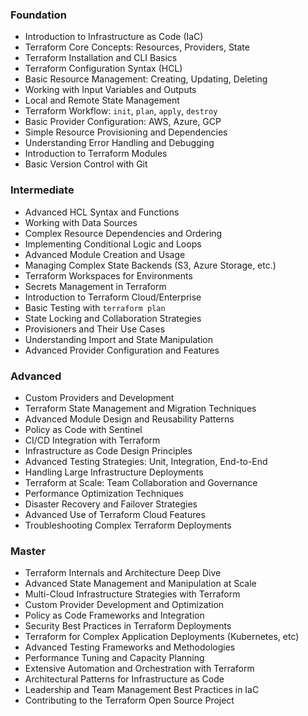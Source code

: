 ### Foundation

*   Introduction to Infrastructure as Code (IaC)
*   Terraform Core Concepts: Resources, Providers, State
*   Terraform Installation and CLI Basics
*   Terraform Configuration Syntax (HCL)
*   Basic Resource Management: Creating, Updating, Deleting
*   Working with Input Variables and Outputs
*   Local and Remote State Management
*   Terraform Workflow: `init`, `plan`, `apply`, `destroy`
*   Basic Provider Configuration: AWS, Azure, GCP
*   Simple Resource Provisioning and Dependencies
*   Understanding Error Handling and Debugging
*   Introduction to Terraform Modules
*   Basic Version Control with Git

### Intermediate

*   Advanced HCL Syntax and Functions
*   Working with Data Sources
*   Complex Resource Dependencies and Ordering
*   Implementing Conditional Logic and Loops
*   Advanced Module Creation and Usage
*   Managing Complex State Backends (S3, Azure Storage, etc.)
*   Terraform Workspaces for Environments
*   Secrets Management in Terraform
*   Introduction to Terraform Cloud/Enterprise
*   Basic Testing with `terraform plan`
*   State Locking and Collaboration Strategies
*   Provisioners and Their Use Cases
*   Understanding Import and State Manipulation
*   Advanced Provider Configuration and Features

### Advanced

*   Custom Providers and Development
*   Terraform State Management and Migration Techniques
*   Advanced Module Design and Reusability Patterns
*   Policy as Code with Sentinel
*   CI/CD Integration with Terraform
*   Infrastructure as Code Design Principles
*   Advanced Testing Strategies: Unit, Integration, End-to-End
*   Handling Large Infrastructure Deployments
*   Terraform at Scale: Team Collaboration and Governance
*   Performance Optimization Techniques
*   Disaster Recovery and Failover Strategies
*   Advanced Use of Terraform Cloud Features
*   Troubleshooting Complex Terraform Deployments

### Master

*   Terraform Internals and Architecture Deep Dive
*   Advanced State Management and Manipulation at Scale
*   Multi-Cloud Infrastructure Strategies with Terraform
*   Custom Provider Development and Optimization
*   Policy as Code Frameworks and Integration
*   Security Best Practices in Terraform Deployments
*   Terraform for Complex Application Deployments (Kubernetes, etc)
*   Advanced Testing Frameworks and Methodologies
*   Performance Tuning and Capacity Planning
*   Extensive Automation and Orchestration with Terraform
*   Architectural Patterns for Infrastructure as Code
*   Leadership and Team Management Best Practices in IaC
*   Contributing to the Terraform Open Source Project

